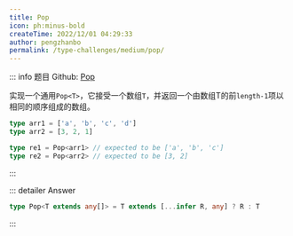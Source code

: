```yaml
---
title: Pop
icon: ph:minus-bold
createTime: 2022/12/01 04:29:33
author: pengzhanbo
permalink: /type-challenges/medium/pop/
---
```


::: info 题目
Github: [Pop](https://github.com/type-challenges/type-challenges/blob/main/questions/00016-medium-pop/)

实现一个通用`Pop<T>`，它接受一个数组`T`，并返回一个由数组T的前`length-1`项以相同的顺序组成的数组。

```ts
type arr1 = ['a', 'b', 'c', 'd']
type arr2 = [3, 2, 1]

type re1 = Pop<arr1> // expected to be ['a', 'b', 'c']
type re2 = Pop<arr2> // expected to be [3, 2]
```

:::

::: detailer Answer

```ts
type Pop<T extends any[]> = T extends [...infer R, any] ? R : T
```

:::
